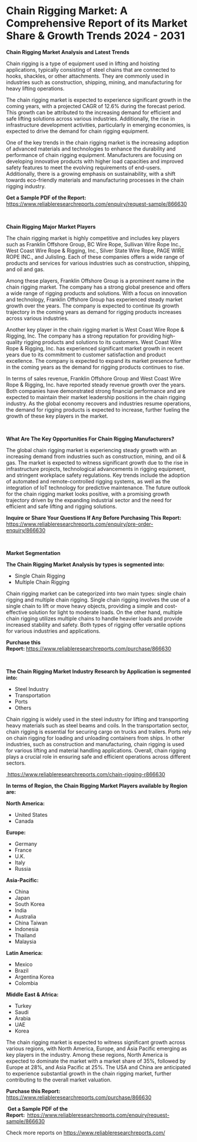 <p><h1>Chain Rigging Market: A Comprehensive Report of its Market Share & Growth Trends 2024 - 2031</h1></p><p><strong>Chain Rigging Market Analysis and Latest Trends</strong></p>
<p><p>Chain rigging is a type of equipment used in lifting and hoisting applications, typically consisting of steel chains that are connected to hooks, shackles, or other attachments. They are commonly used in industries such as construction, shipping, mining, and manufacturing for heavy lifting operations.</p><p>The chain rigging market is expected to experience significant growth in the coming years, with a projected CAGR of 12.6% during the forecast period. This growth can be attributed to the increasing demand for efficient and safe lifting solutions across various industries. Additionally, the rise in infrastructure development activities, particularly in emerging economies, is expected to drive the demand for chain rigging equipment.</p><p>One of the key trends in the chain rigging market is the increasing adoption of advanced materials and technologies to enhance the durability and performance of chain rigging equipment. Manufacturers are focusing on developing innovative products with higher load capacities and improved safety features to meet the evolving requirements of end-users. Additionally, there is a growing emphasis on sustainability, with a shift towards eco-friendly materials and manufacturing processes in the chain rigging industry.</p></p>
<p><strong>Get a Sample PDF of the Report:&nbsp;</strong> <a href="https://www.reliableresearchreports.com/enquiry/request-sample/866630">https://www.reliableresearchreports.com/enquiry/request-sample/866630</a></p>
<p>&nbsp;</p>
<p><strong>Chain Rigging Major Market Players</strong></p>
<p><p>The chain rigging market is highly competitive and includes key players such as Franklin Offshore Group, BC Wire Rope, Sullivan Wire Rope Inc., West Coast Wire Rope & Rigging, Inc., Silver State Wire Rope, PAGE WIRE ROPE INC., and Julisling. Each of these companies offers a wide range of products and services for various industries such as construction, shipping, and oil and gas.</p><p>Among these players, Franklin Offshore Group is a prominent name in the chain rigging market. The company has a strong global presence and offers a wide range of rigging products and solutions. With a focus on innovation and technology, Franklin Offshore Group has experienced steady market growth over the years. The company is expected to continue its growth trajectory in the coming years as demand for rigging products increases across various industries.</p><p>Another key player in the chain rigging market is West Coast Wire Rope & Rigging, Inc. The company has a strong reputation for providing high-quality rigging products and solutions to its customers. West Coast Wire Rope & Rigging, Inc. has experienced significant market growth in recent years due to its commitment to customer satisfaction and product excellence. The company is expected to expand its market presence further in the coming years as the demand for rigging products continues to rise.</p><p>In terms of sales revenue, Franklin Offshore Group and West Coast Wire Rope & Rigging, Inc. have reported steady revenue growth over the years. Both companies have demonstrated strong financial performance and are expected to maintain their market leadership positions in the chain rigging industry. As the global economy recovers and industries resume operations, the demand for rigging products is expected to increase, further fueling the growth of these key players in the market.</p></p>
<p>&nbsp;</p>
<p><strong>What Are The Key Opportunities For Chain Rigging Manufacturers?</strong></p>
<p><p>The global chain rigging market is experiencing steady growth with an increasing demand from industries such as construction, mining, and oil & gas. The market is expected to witness significant growth due to the rise in infrastructure projects, technological advancements in rigging equipment, and stringent workplace safety regulations. Key trends include the adoption of automated and remote-controlled rigging systems, as well as the integration of IoT technology for predictive maintenance. The future outlook for the chain rigging market looks positive, with a promising growth trajectory driven by the expanding industrial sector and the need for efficient and safe lifting and rigging solutions.</p></p>
<p><strong>Inquire or Share Your Questions If Any Before Purchasing This Report:</strong> <a href="https://www.reliableresearchreports.com/enquiry/pre-order-enquiry/866630">https://www.reliableresearchreports.com/enquiry/pre-order-enquiry/866630</a></p>
<p>&nbsp;</p>
<p><strong>Market Segmentation</strong></p>
<p><strong>The Chain Rigging Market Analysis by types is segmented into:</strong></p>
<p><ul><li>Single Chain Rigging</li><li>Multiple Chain Rigging</li></ul></p>
<p><p>Chain rigging market can be categorized into two main types: single chain rigging and multiple chain rigging. Single chain rigging involves the use of a single chain to lift or move heavy objects, providing a simple and cost-effective solution for light to moderate loads. On the other hand, multiple chain rigging utilizes multiple chains to handle heavier loads and provide increased stability and safety. Both types of rigging offer versatile options for various industries and applications.</p></p>
<p><strong>Purchase this Report:&nbsp;</strong><a href="https://www.reliableresearchreports.com/purchase/866630">https://www.reliableresearchreports.com/purchase/866630</a></p>
<p>&nbsp;</p>
<p><strong>The Chain Rigging Market Industry Research by Application is segmented into:</strong></p>
<p><ul><li>Steel Industry</li><li>Transportation</li><li>Ports</li><li>Others</li></ul></p>
<p><p>Chain rigging is widely used in the steel industry for lifting and transporting heavy materials such as steel beams and coils. In the transportation sector, chain rigging is essential for securing cargo on trucks and trailers. Ports rely on chain rigging for loading and unloading containers from ships. In other industries, such as construction and manufacturing, chain rigging is used for various lifting and material handling applications. Overall, chain rigging plays a crucial role in ensuring safe and efficient operations across different sectors.</p></p>
<p><a href="https://www.reliableresearchreports.com/chain-rigging-r866630">&nbsp;https://www.reliableresearchreports.com/chain-rigging-r866630</a></p>
<p><strong>In terms of Region, the Chain Rigging Market Players available by Region are:</strong></p>
<p>
    <p> <strong> North America: </strong>
        <ul>
            <li>United States</li>
            <li>Canada</li>
        </ul>
        </p> 
    <p> <strong> Europe: </strong>
        <ul>
            <li>Germany</li>
            <li>France</li>
            <li>U.K.</li>
            <li>Italy</li>
            <li>Russia</li>
        </ul>
        </p> 
    <p> <strong> Asia-Pacific: </strong>
        <ul>
            <li>China</li>
            <li>Japan</li>
            <li>South Korea</li>
            <li>India</li>
            <li>Australia</li>
            <li>China Taiwan</li>
            <li>Indonesia</li>
            <li>Thailand</li>
            <li>Malaysia</li>
        </ul>
        </p> 
    <p> <strong> Latin America: </strong>
        <ul>
            <li>Mexico</li>
            <li>Brazil</li>
            <li>Argentina Korea</li>
            <li>Colombia</li>
        </ul>
        </p> 
    <p> <strong> Middle East & Africa: </strong>
        <ul>
            <li>Turkey</li>
            <li>Saudi</li>
            <li>Arabia</li>
            <li>UAE</li>
            <li>Korea</li>
        </ul>
    </p>
    </p>
<p><p>The chain rigging market is expected to witness significant growth across various regions, with North America, Europe, and Asia Pacific emerging as key players in the industry. Among these regions, North America is expected to dominate the market with a market share of 35%, followed by Europe at 28%, and Asia Pacific at 25%. The USA and China are anticipated to experience substantial growth in the chain rigging market, further contributing to the overall market valuation.</p></p>
<p><strong>Purchase this Report: </strong><a href="https://www.reliableresearchreports.com/purchase/866630">https://www.reliableresearchreports.com/purchase/866630</a></p>
<p>&nbsp;<strong>Get a Sample PDF of the Report:&nbsp;&nbsp;</strong><a href="https://www.reliableresearchreports.com/enquiry/request-sample/866630">https://www.reliableresearchreports.com/enquiry/request-sample/866630</a></p>
<p><strong></strong></p>
<p>Check more reports on <a href="https://www.reliableresearchreports.com/">https://www.reliableresearchreports.com/</a></p>